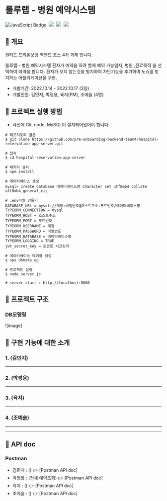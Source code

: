 # 룰루랩 - 병원 예약시스템
![JavaScript Badge](https://img.shields.io/badge/Javascript-F7DF1E?style=for-the-badge&logo=Javascript&logoColor=white)&nbsp;
<img src="https://img.shields.io/badge/Node.js-339933?style=for-the-badge&logo=Node.js&logoColor=white"/>&nbsp;
<img src="https://img.shields.io/badge/Express-000000?style=for-the-badge&logo=Express&logoColor=white"/>&nbsp;
<img src="https://img.shields.io/badge/MySQL-4479A1?style=for-the-badge&logo=MySQL&logoColor=white"/>&nbsp;
## 🏥 개요
원티드 프리온보딩 백엔드 코스 4차 과제 입니다. 

룰루랩 - 병원 예약시스템
환자가 예약을 하려 할때 예약 가능일자, 병원 ,진료목적 을 선택하여 예약을 합니다.
환자가 오지 않는것을 방지하여 차단기능을 추가하여 노쇼를 방지하는 어플리케이션을 구현.

- 개발기간: 2022.10.14 - 2022.10.17 (3일)
- 개발인원: 김민지, 박정용, 육지(PM), 조예슬 (4명)



## 🏥 프로젝트 실행 방법

- 사전에 Git, node, MySQL이 설치되어있어야 합니다.

```shell
# 레포지토리 클론
$ git clone https://github.com/pre-onboarding-backend-team4/hospital-reservation-app-server.git

# 접속
$ cd hospital-reservation-app-server

# 패키지 설치
$ npm install

# 데이터베이스 생성
mysql> create database 데이터베이스명 character set utf8mb4 collate utf8mb4_general_ci; 

# .env파일 만들기
DATABASE_URL = mysql://계정:비밀번호@호스트주소:포트번호/데이터베이스명
TYPEORM_CONNECTION = mysql
TYPEORM_HOST = 호스트주소
TYPEORM_PORT = 포트번호
TYPEORM_USERNAME = 계정
TYPEORM_PASSWORD = 비밀번호
TYPEORM_DATABASE = 데이터베이스명
TYPEORM_LOGGING = TRUE
jwt_secret_key = 토큰용 시크릿키

# 데이터베이스 테이블 생성
$ npx dbmate up

# 프로젝트 실행
$ node server.js

# server start : http://localhost:8000
```


## 🏥 프로젝트 구조
### DB모델링

![image]



## 🏥 구현 기능에 대한 소개

### 1. (김민지)

---


### 2. (박정용)

---



### 3. (육지)

---

### 4. (조예슬)

---


---



## 🏥 API doc

### Postman

- 김민지 : ()  👉 [Postman API doc]
- 박정용 : (전체 예약조회)  👉 [Postman API doc]
- 육지 : ()  👉 [Postman API doc]
- 조예슬 : () 👉 [Postman API doc]
